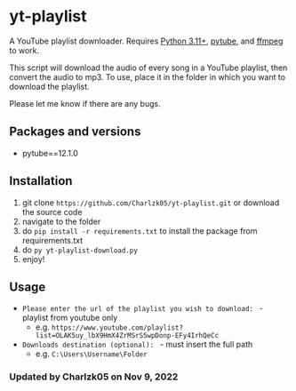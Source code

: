# yt-playlist
A YouTube playlist downloader. Requires [Python 3.11+](https://www.python.org/downloads/), [pytube](https://github.com/nficano/pytube), and [ffmpeg](https://www.ffmpeg.org/) to work.

This script will download the audio of every song in a YouTube playlist, then convert the audio to mp3. To use, place it in the folder in which you want to download the playlist.

Please let me know if there are any bugs.

## Packages and versions
- pytube==12.1.0

## Installation
1. git clone ``https://github.com/Charlzk05/yt-playlist.git`` or download the source code
2. navigate to the folder
3. do ``pip install -r requirements.txt`` to install the package from requirements.txt
4. do ``py yt-playlist-download.py``
5. enjoy!

## Usage
- ``Please enter the url of the playlist you wish to download: `` - playlist from youtube only
    - e.g. ``https://www.youtube.com/playlist?list=OLAK5uy_lbX9HmX4ZrMSrS5wpDonp-EFy4IrhQeCc``
- ``Downloads destination (optional): `` - must insert the full path
    - e.g. ``C:\Users\Username\Folder``

### Updated by Charlzk05 on Nov 9, 2022
